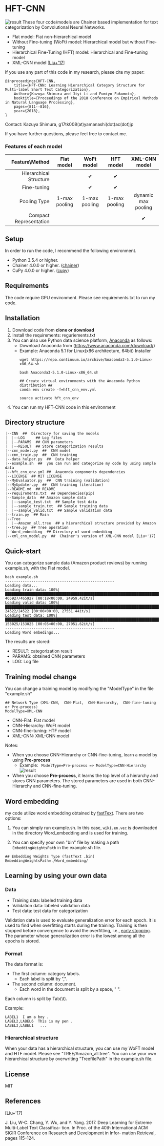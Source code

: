 HFT-CNN
==
![result](https://github.com/ShimShim46/HFT-CNN/blob/media/demo.gif)
These four code/models are Chainer based implementation for text categorization by Convolutional Neural Networks.
* Flat model: Flat non-hierarchical model
* Without Fine-tuning (WoFt) model: Hierarchical model but without Fine-tuning
* Hierarchical Fine-Tuning (HFT) model: Hierarchical and Fine-tuning model
* XML-CNN model [[Liu+'17](http://nyc.lti.cs.cmu.edu/yiming/Publications/jliu-sigir17.pdf)]


If you use any part of this code in my research, please cite my paper:
```
@inproceedings{HFT-CNN,
    title={HFT-CNN: Learning Hierarchical Category Structure for Multi-label Short Text Categorization},
    Author={Kazuya Shimura and Jiyi Li and Fumiyo Fukumoto},
    booktitle={Proceedings of the 2018 Conference on Empirical Methods in Natural Language Processing},
    pages={811--816},
    year={2018},
}
```
Contact: Kazuya Shimura, g17tk008(at)yamanashi(dot)ac(dot)jp

<!-- https://cl.cs.yamanashi.ac.jp -->

If you have further questions, please feel free to contact me.

### Features of each model

|              Feature\Method |   Flat model  |   WoFt model  |   HFT model   |    XML-CNN model    |
|-----------------------:|:-------------:|:-------------:|:-------------:|:-------------------:|
|              Hierarchical Structure |               |       ✔       |       ✔       |                     |
|            Fine-tuning |               |       ✔       |       ✔       |                     |
|                Pooling Type | 1-max pooling | 1-max pooling | 1-max pooling | dynamic max pooling |
| Compact Representation |               |               |               |          ✔          |

## Setup
In order to run the code, I recommend the following environment.
* Python 3.5.4 or higher.
* Chainer 4.0.0 or higher. ([chainer](http://chainer.org/))
* CuPy 4.0.0 or higher.  ([cupy](https://cupy.chainer.org/))

## Requirements
The code require GPU environment. Please see requirements.txt to run my code.


## Installation
1. Download code from **clone or download**
1. Install the requirements: reguriements.txt
1.  You can also use Python data science platform, [Anaconda](https://www.anaconda.com/enterprise/) as follows:
    * Download Anaconda from (https://www.anaconda.com/download/)
    * Example: Anaconda 5.1 for Linux(x86 architecture, 64bit) Installer 
        ```
        wget https://repo.continuum.io/archive/Anaconda3-5.1.0-Linux-x86_64.sh
        
        bash Anaconda3-5.1.0-Linux-x86_64.sh
        
        ## Create virtual environments with the Anaconda Python distribution ##
        conda env create -f=hft_cnn_env.yml

        source activate hft_cnn_env
        ```
1. You can run my HFT-CNN code in this environment
   
## Directory structure
```
|--CNN  ##  Directory for saving the models
|  |--LOG     ## Log files
|  |--PARAMS  ## CNN parameters
|  |--RESULT  ## Store categorization results
|--cnn_model.py  ##  CNN model
|--cnn_train.py  ##  CNN training
|--data_helper.py  ##  Data helper
|--example.sh  ##  you can run and categorize my code by using sample data
|--hft_cnn_env.yml ##  Anaconda components dependencies
|--LICENSE  ## MIT LICENSE
|--MyEvaluator.py  ##  CNN training (validation)
|--MyUpdater.py  ##  CNN training (iteration)
|--README.md  ## README
|--requirements.txt  ## Dependencies(pip)
|--Sample_data  ## Amazon sample data
|  |--sample_test.txt  ## Sample test data
|  |--sample_train.txt  ## Sample training data
|  |--sample_valid.txt  ## Sample validation data
|--train.py  ## Main
|--Tree
|  |--Amazon_all.tree  ## a hierarchical structure provided by Amazon
|--tree.py  ## Tree operation
|--Word_embedding  ## Directory of word embedding
|--xml_cnn_model.py  ##  Chainer's version of XML-CNN model [Liu+'17]
```

## Quick-start
You can categorize sample data (Amazon product reviews) by running example.sh, with the Flat model.

```
bash example.sh
--------------------------------------------------
Loading data...
Loading train data: 100%|███████████████████████████████████████████████████████████████████████████████████████████████████████████████████████████████████████████████████████████████████████████████████████████████████████████████| 465927/465927 [00:18<00:00, 24959.42it/s]
Loading valid data: 100%|█████████████████████████████████████████████████████████████████████████████████████████████████████████████████████████████████████████████████████████████████████████████████████████████████████████████████| 24522/24522 [00:00<00:00, 27551.44it/s]
Loading test data: 100%|████████████████████████████████████████████████████████████████████████████████████████████████████████████████████████████████████████████████████████████████████████████████████████████████████████████████| 153025/153025 [00:05<00:00, 27051.62it/s]
--------------------------------------------------
Loading Word embedings...
```
The results are stored: 
* RESULT: categorization result
* PARAMS: obtained CNN parameters
* LOG: Log file


## Training model change
You can change a training model by modifying the "ModelType" in the file "example.sh"

```
## Network Type (XML-CNN,  CNN-Flat,  CNN-Hierarchy,  CNN-fine-tuning or Pre-process)
ModelType=XML-CNN
```
* CNN-Flat: Flat model
* CNN-Hierarchy:  WoFt model
* CNN-fine-tuning:  HTF model
* XML-CNN: XML-CNN model

Notes:

* When you choose CNN-Hierarchy or CNN-fine-tuning, learn a model by using **Pre-process**
    * Example: ``` ModelType=Pre-process => ModelType=CNN-Hierarchy```
    ![result](https://github.com/ShimShim46/HFT-CNN/blob/media/pre-process_demo.gif)
* When you choose **Pre-process**, it learns the top level of a hierarchy and stores CNN parameters. The stored parameters are used in both CNN-Hierarchy and CNN-fine-tuning.

## Word embedding
my code utilize word embedding obtained by [fastText](https://github.com/facebookresearch/fastText).
There are two options:
1.  You can simply run example.sh. In this case, ```wiki.en.vec``` is downloaded in the directory Word_embedding and is used for training.

1. You can specify your own "bin" file by making a path ```EmbeddingWeightsPath``` in the example.sh file.
```
## Embedding Weights Type (fastText .bin)
EmbeddingWeightsPath=./Word_embedding/
```

## Learning by using your own data
### Data
 
* Training data: labeled training data
* Validation data: labeled validation data
* Test data:  test data for categorization

Validation data is used to evaluate generalization error for each
epoch. It is used to find when overfitting starts during the
training. Training is then stopped before convergence to avoid the
overfitting, i.e., [early stopping](https://docs.chainer.org/en/stable/reference/generated/chainer.training.triggers.EarlyStoppingTrigger.html). The parameter whose generalization
error is the lowest among all the epochs is stored.

### Format
The data format is:
* The first column: category labels. 
    * Each label is split by ",".
* The second column: document.
    * Each word in the document is split by a space, " ".

Each column is split by Tab(\t).

Example:
```
LABEL1  I am a boy .
LABEL2,LABEL6  This is my pen .
LABEL3,LABEL1   ...
```

### Hierarchical structure
When your data has a hierarchical structure, you can use my WoFT model and HTF model. Please see "TREE/Amazon_all.tree".
You can use your own hierarchical structure by overwriting "TreefilePath" in the example.sh file.

## License
MIT

## References
[Liu+'17]

J. Liu, W-C. Chang, Y. Wu, and Y. Yang. 2017. Deep
Learning for Extreme Multi-Label Text Classifica-
tion. In Proc. of the 40th International ACM SIGIR
Conference on Research and Development in Infor-
mation Retrieval, pages 115–124.
